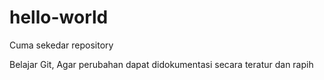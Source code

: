 # hello-world
Cuma sekedar repository

Belajar Git,
Agar perubahan dapat didokumentasi secara teratur dan rapih

